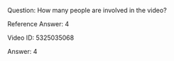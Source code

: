 Question: How many people are involved in the video?

Reference Answer: 4

Video ID: 5325035068

Answer: 4


